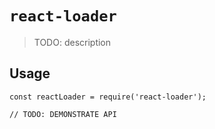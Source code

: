 # `react-loader`

> TODO: description

## Usage

```
const reactLoader = require('react-loader');

// TODO: DEMONSTRATE API
```
